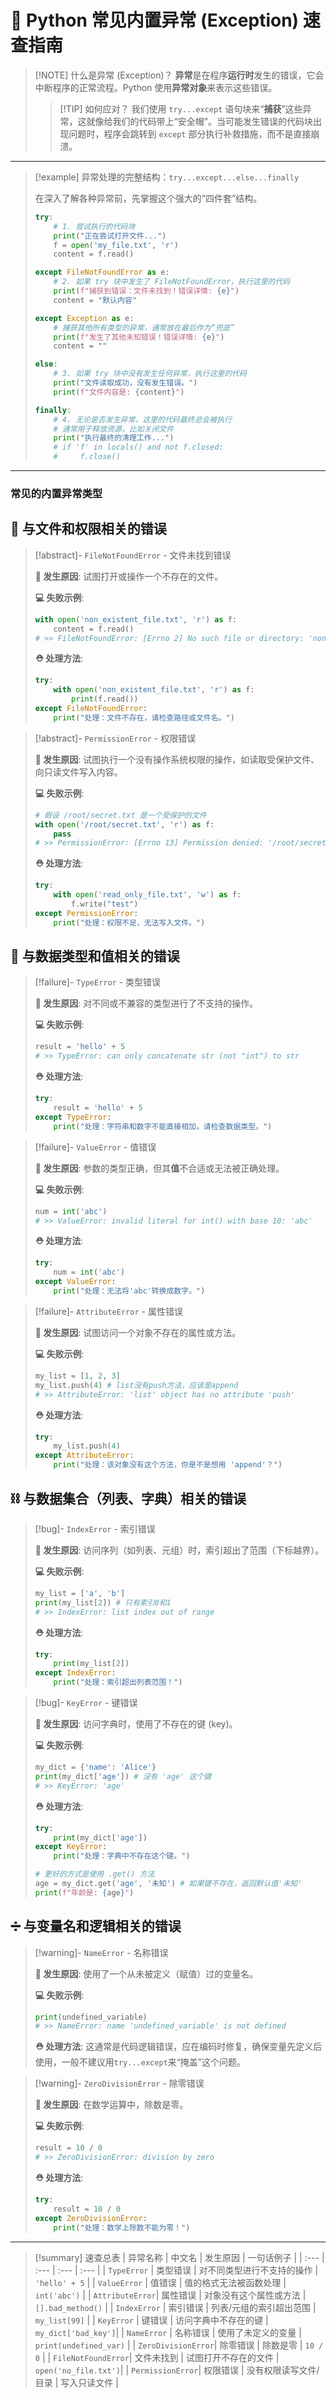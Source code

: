 # 🐍 Python 常见内置异常 (Exception) 速查指南

> [!NOTE] 什么是异常 (Exception)？
> **异常**是在程序**运行时**发生的错误，它会中断程序的正常流程。Python 使用**异常对象**来表示这些错误。
> 
> > [!TIP] 如何应对？
> > 我们使用 `try...except` 语句块来“**捕获**”这些异常，这就像给我们的代码带上“安全帽”。当可能发生错误的代码块出现问题时，程序会跳转到 `except` 部分执行补救措施，而不是直接崩溃。

---

> [!example] 异常处理的完整结构：`try...except...else...finally`
> 
> 在深入了解各种异常前，先掌握这个强大的“四件套”结构。
> 
> ```python
> try:
>     # 1. 尝试执行的代码块
>     print("正在尝试打开文件...")
>     f = open('my_file.txt', 'r')
>     content = f.read()
> 
> except FileNotFoundError as e:
>     # 2. 如果 try 块中发生了 FileNotFoundError，执行这里的代码
>     print(f"捕获到错误：文件未找到！错误详情: {e}")
>     content = "默认内容"
> 
> except Exception as e:
>     # 捕获其他所有类型的异常，通常放在最后作为“兜底”
>     print(f"发生了其他未知错误！错误详情: {e}")
>     content = ""
> 
> else:
>     # 3. 如果 try 块中没有发生任何异常，执行这里的代码
>     print("文件读取成功，没有发生错误。")
>     print(f"文件内容是: {content}")
> 
> finally:
>     # 4. 无论是否发生异常，这里的代码最终总会被执行
>     # 通常用于释放资源，比如关闭文件
>     print("执行最终的清理工作...")
>     # if 'f' in locals() and not f.closed:
>     #     f.close()
> ```

---

### 常见的内置异常类型

## 📂 与文件和权限相关的错误

> [!abstract]- `FileNotFoundError` - 文件未找到错误
> 
> **🎯 发生原因**: 试图打开或操作一个不存在的文件。
> 
> **💻 失败示例**:
> ```python
> with open('non_existent_file.txt', 'r') as f:
>     content = f.read()
> # >> FileNotFoundError: [Errno 2] No such file or directory: 'non_existent_file.txt'
> ```
> 
> **⛑️ 处理方法**:
> ```python
> try:
>     with open('non_existent_file.txt', 'r') as f:
>         print(f.read())
> except FileNotFoundError:
>     print("处理：文件不存在，请检查路径或文件名。")
> ```

> [!abstract]- `PermissionError` - 权限错误
> 
> **🎯 发生原因**: 试图执行一个没有操作系统权限的操作，如读取受保护文件、向只读文件写入内容。
> 
> **💻 失败示例**:
> ```python
> # 假设 /root/secret.txt 是一个受保护的文件
> with open('/root/secret.txt', 'r') as f:
>     pass
> # >> PermissionError: [Errno 13] Permission denied: '/root/secret.txt'
> ```
> 
> **⛑️ 处理方法**:
> ```python
> try:
>     with open('read_only_file.txt', 'w') as f:
>         f.write("test")
> except PermissionError:
>     print("处理：权限不足，无法写入文件。")
> ```

## 🔢 与数据类型和值相关的错误

> [!failure]- `TypeError` - 类型错误
> 
> **🎯 发生原因**: 对不同或不兼容的类型进行了不支持的操作。
> 
> **💻 失败示例**:
> ```python
> result = 'hello' + 5
> # >> TypeError: can only concatenate str (not "int") to str
> ```
> 
> **⛑️ 处理方法**:
> ```python
> try:
>     result = 'hello' + 5
> except TypeError:
>     print("处理：字符串和数字不能直接相加，请检查数据类型。")
> ```

> [!failure]- `ValueError` - 值错误
> 
> **🎯 发生原因**: 参数的类型正确，但其**值**不合适或无法被正确处理。
> 
> **💻 失败示例**:
> ```python
> num = int('abc')
> # >> ValueError: invalid literal for int() with base 10: 'abc'
> ```
> 
> **⛑️ 处理方法**:
> ```python
> try:
>     num = int('abc')
> except ValueError:
>     print("处理：无法将'abc'转换成数字。")
> ```

> [!failure]- `AttributeError` - 属性错误
> 
> **🎯 发生原因**: 试图访问一个对象不存在的属性或方法。
> 
> **💻 失败示例**:
> ```python
> my_list = [1, 2, 3]
> my_list.push(4) # list没有push方法，应该是append
> # >> AttributeError: 'list' object has no attribute 'push'
> ```
> 
> **⛑️ 处理方法**:
> ```python
> try:
>     my_list.push(4)
> except AttributeError:
>     print("处理：该对象没有这个方法，你是不是想用 'append'？")
> ```

## ⛓️ 与数据集合（列表、字典）相关的错误

> [!bug]- `IndexError` - 索引错误
> 
> **🎯 发生原因**: 访问序列（如列表、元组）时，索引超出了范围（下标越界）。
> 
> **💻 失败示例**:
> ```python
> my_list = ['a', 'b']
> print(my_list[2]) # 只有索引0和1
> # >> IndexError: list index out of range
> ```
> 
> **⛑️ 处理方法**:
> ```python
> try:
>     print(my_list[2])
> except IndexError:
>     print("处理：索引超出列表范围！")
> ```

> [!bug]- `KeyError` - 键错误
> 
> **🎯 发生原因**: 访问字典时，使用了不存在的键 (key)。
> 
> **💻 失败示例**:
> ```python
> my_dict = {'name': 'Alice'}
> print(my_dict['age']) # 没有 'age' 这个键
> # >> KeyError: 'age'
> ```
> 
> **⛑️ 处理方法**:
> ```python
> try:
>     print(my_dict['age'])
> except KeyError:
>     print("处理：字典中不存在这个键。")
> 
> # 更好的方式是使用 .get() 方法
> age = my_dict.get('age', '未知') # 如果键不存在，返回默认值'未知'
> print(f"年龄是: {age}")
> ```

## ➗ 与变量名和逻辑相关的错误

> [!warning]- `NameError` - 名称错误
> 
> **🎯 发生原因**: 使用了一个从未被定义（赋值）过的变量名。
> 
> **💻 失败示例**:
> ```python
> print(undefined_variable)
> # >> NameError: name 'undefined_variable' is not defined
> ```
> 
> **⛑️ 处理方法**:
> 这通常是代码逻辑错误，应在编码时修复，确保变量先定义后使用，一般不建议用`try...except`来“掩盖”这个问题。

> [!warning]- `ZeroDivisionError` - 除零错误
> 
> **🎯 发生原因**: 在数学运算中，除数是零。
> 
> **💻 失败示例**:
> ```python
> result = 10 / 0
> # >> ZeroDivisionError: division by zero
> ```
> 
> **⛑️ 处理方法**:
> ```python
> try:
>     result = 10 / 0
> except ZeroDivisionError:
>     print("处理：数学上除数不能为零！")
> ```

---

> [!summary] 速查总表
| 异常名称 | 中文名 | 发生原因 | 一句话例子 |
| :--- | :--- | :--- | :--- |
| `TypeError` | 类型错误 | 对不同类型进行不支持的操作 | `'hello' + 5` |
| `ValueError` | 值错误 | 值的格式无法被函数处理 | `int('abc')` |
| `AttributeError`| 属性错误 | 对象没有这个属性或方法 | `[].bad_method()` |
| `IndexError` | 索引错误 | 列表/元组的索引超出范围 | `my_list[99]` |
| `KeyError` | 键错误 | 访问字典中不存在的键 | `my_dict['bad_key']`|
| `NameError` | 名称错误 | 使用了未定义的变量 | `print(undefined_var)` |
| `ZeroDivisionError`| 除零错误 | 除数是零 | `10 / 0` |
| `FileNotFoundError`| 文件未找到 | 试图打开不存在的文件 | `open('no_file.txt')`|
| `PermissionError`| 权限错误 | 没有权限读写文件/目录 | 写入只读文件 |